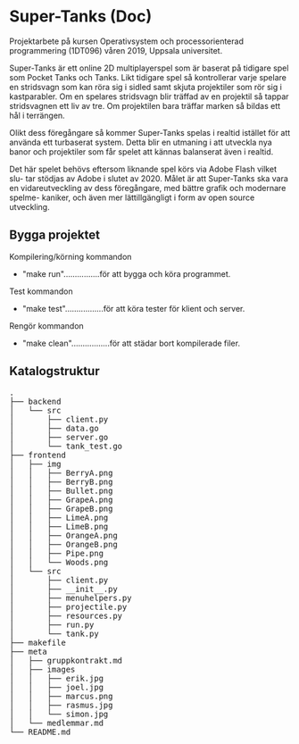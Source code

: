 # Super-Tanks (Doc)

Projektarbete på kursen Operativsystem och processorienterad programmering
(1DT096) våren 2019, Uppsala universitet.

Super-Tanks är ett online 2D multiplayerspel som är baserat på tidigare spel
som Pocket Tanks och Tanks. Likt tidigare spel så kontrollerar varje spelare
en stridsvagn som kan röra sig i sidled samt skjuta projektiler som rör sig i
kastparabler. Om en spelares stridsvagn blir träffad av en projektil så tappar
stridsvagnen ett liv av tre. Om projektilen bara träffar marken så bildas ett hål
i terrängen.

Olikt dess föregångare så kommer Super-Tanks spelas i realtid istället för att
använda ett turbaserat system. Detta blir en utmaning i att utveckla nya banor
och projektiler som får spelet att kännas balanserat även i realtid.

Det här spelet behövs eftersom liknande spel körs via Adobe Flash vilket slu-
tar stödjas av Adobe i slutet av 2020. Målet är att Super-Tanks ska vara en
vidareutveckling av dess föregångare, med bättre grafik och modernare spelme-
kaniker, och även mer lättillgängligt i form av open source utveckling.

## Bygga projektet

Kompilering/körning kommandon
* "make run"................för att bygga och köra programmet.

Test kommandon
* "make test".................för att köra tester för klient och server.

Rengör kommandon
* "make clean".................för att städar bort kompilerade filer.


## Katalogstruktur
<pre>
.
├── backend
│   └── src
│       ├── client.py
│       ├── data.go
│       ├── server.go
│       └── tank_test.go
├── frontend
│   ├── img
│   │   ├── BerryA.png
│   │   ├── BerryB.png
│   │   ├── Bullet.png
│   │   ├── GrapeA.png
│   │   ├── GrapeB.png
│   │   ├── LimeA.png
│   │   ├── LimeB.png
│   │   ├── OrangeA.png
│   │   ├── OrangeB.png
│   │   ├── Pipe.png
│   │   └── Woods.png
│   └── src
│       ├── client.py
│       ├── __init__.py
│       ├── menuhelpers.py
│       ├── projectile.py
│       ├── resources.py
│       ├── run.py
│       └── tank.py
├── makefile
├── meta
│   ├── gruppkontrakt.md
│   ├── images
│   │   ├── erik.jpg
│   │   ├── joel.jpg
│   │   ├── marcus.png
│   │   ├── rasmus.jpg
│   │   └── simon.jpg
│   └── medlemmar.md
└── README.md
</pre>
